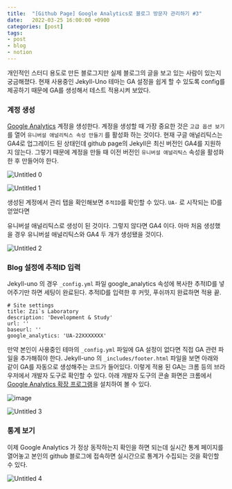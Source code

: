 ```yaml
---
title:  "[Github Page] Google Analytics로 블로그 방문자 관리하기 #3"
date:   2022-03-25 16:00:00 +0900
categories: [post]
tags:
- post
- blog
- notion
---
```

개인적인 스터디 용도로 만든 블로그지만 실제 블로그의 글을 보고 있는 사람이 있는지 궁금해졌다. 현재 사용중인 Jekyll-Uno 테마는 GA 설정을 쉽게 할 수 있도록 config를 제공하기 때문에 GA를 생성해서 테스트 적용시켜 보았다.

### 계정 생성

[Google Analytics](https://analytics.google.com/) 계정을 생성한다. 계정을 생성할 때 가장 중요한 것은 `고급 옵션 보기` 를 열어 `유니버설 애널리틱스 속성 만들기` 를 활성화 하는 것이다. 현재 구글 애널리틱스는 GA4로 업그레이드 된 상태인데 github page의 Jekyll은 최신 버전인 GA4를 지원하지 않는다. 그렇기 때문에 계정을 만들 때 이전 버전인 `유니버설 애널리틱스` 속성을 활성화한 후 만들어야 한다.

![Untitled 0](https://user-images.githubusercontent.com/6336815/160074040-8ec592ab-d990-4cc7-8266-f0d8c0fd2aef.png)

![Untitled 1](https://user-images.githubusercontent.com/6336815/160074044-8507ae6d-a94d-4eae-aa9a-433fa40bbc4e.png)

생성된 계정에서 관리 탭을 확인해보면 `추적ID`를 확인할 수 있다. `UA-` 로 시작되는 ID를 얻었다면 

유니버설 애널리틱스로 생성이 된 것이다. 그렇지 않다면 GA4 이다. 아마 처음 생성했을 경우 유니버설 애널리틱스와 GA4 두 개가 생성됐을 것이다.

![Untitled 2](https://user-images.githubusercontent.com/6336815/160074045-aa15393a-cf84-4dee-8e5e-e33d31387301.png)

### Blog 설정에 추적ID 입력

Jekyll-uno 의 경우 `_config.yml` 파일 google_analytics 속성에 복사한 추적ID를 넣어주기만 하면 세팅이 완료된다. 추적ID를 입력한 후 커밋, 푸쉬까지 완료하면 적용 끝.

```tsx
# Site settings
title: Zzi`s Laboratory
description: 'Development & Study'
url: ''
baseurl: ''
google_analytics: 'UA-22XXXXXXX'
```

만약 본인이 사용중인 테마의 `_config.yml` 파일에 GA 설정이 없다면 직접 GA 관련 파일을 추가해줘야 한다. Jekyll-uno 의 `_includes/footer.html` 파일을 보면 아래와 같이 GA를 자동으로 생성해주는 코드가 들어있다.  이렇게 적용 된 GA는 크롬 등의 브라우저에서 개발자 도구로 확인할 수 있다. 아래 개발자 도구의 콘솔 화면은 크롬에서 [Google Analytics 확장 프로그램](https://chrome.google.com/webstore/detail/google-analytics-debugger/jnkmfdileelhofjcijamephohjechhna?hl=ko)을 설치하여 볼 수 있다.

![image](https://user-images.githubusercontent.com/6336815/160146736-f7f7f5f7-ff03-4fbd-8e34-f6a7fe3e84aa.png)

![Untitled 3](https://user-images.githubusercontent.com/6336815/160074047-7197f1e2-a31d-4ee2-ad7d-d2707d6f3a63.png)

### 통계 보기

이제 Google Analytics 가 정상 동작하는지 확인을 하면 되는데 실시간 통계 페이지를 열어놓고 본인의 github 블로그에 접속하면 실시간으로 통계가 수집되는 것을 확인할 수 있다.

![Untitled 4](https://user-images.githubusercontent.com/6336815/160074050-68596823-9d14-4f82-98b2-aaa48611594a.png)
